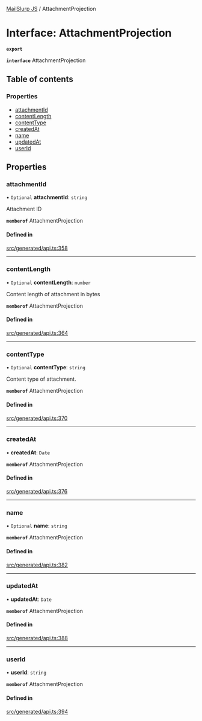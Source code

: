 [MailSlurp JS](../README.md) / AttachmentProjection

# Interface: AttachmentProjection

**`export`**

**`interface`** AttachmentProjection

## Table of contents

### Properties

- [attachmentId](AttachmentProjection.md#attachmentid)
- [contentLength](AttachmentProjection.md#contentlength)
- [contentType](AttachmentProjection.md#contenttype)
- [createdAt](AttachmentProjection.md#createdat)
- [name](AttachmentProjection.md#name)
- [updatedAt](AttachmentProjection.md#updatedat)
- [userId](AttachmentProjection.md#userid)

## Properties

### attachmentId

• `Optional` **attachmentId**: `string`

Attachment ID

**`memberof`** AttachmentProjection

#### Defined in

[src/generated/api.ts:358](https://github.com/mailslurp/mailslurp-client/blob/f0f645f/src/generated/api.ts#L358)

___

### contentLength

• `Optional` **contentLength**: `number`

Content length of attachment in bytes

**`memberof`** AttachmentProjection

#### Defined in

[src/generated/api.ts:364](https://github.com/mailslurp/mailslurp-client/blob/f0f645f/src/generated/api.ts#L364)

___

### contentType

• `Optional` **contentType**: `string`

Content type of attachment.

**`memberof`** AttachmentProjection

#### Defined in

[src/generated/api.ts:370](https://github.com/mailslurp/mailslurp-client/blob/f0f645f/src/generated/api.ts#L370)

___

### createdAt

• **createdAt**: `Date`

**`memberof`** AttachmentProjection

#### Defined in

[src/generated/api.ts:376](https://github.com/mailslurp/mailslurp-client/blob/f0f645f/src/generated/api.ts#L376)

___

### name

• `Optional` **name**: `string`

**`memberof`** AttachmentProjection

#### Defined in

[src/generated/api.ts:382](https://github.com/mailslurp/mailslurp-client/blob/f0f645f/src/generated/api.ts#L382)

___

### updatedAt

• **updatedAt**: `Date`

**`memberof`** AttachmentProjection

#### Defined in

[src/generated/api.ts:388](https://github.com/mailslurp/mailslurp-client/blob/f0f645f/src/generated/api.ts#L388)

___

### userId

• **userId**: `string`

**`memberof`** AttachmentProjection

#### Defined in

[src/generated/api.ts:394](https://github.com/mailslurp/mailslurp-client/blob/f0f645f/src/generated/api.ts#L394)

